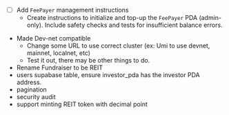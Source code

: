 - [ ] Add `FeePayer` management instructions
  - Create instructions to initialize and top-up the `FeePayer` PDA (admin-only). Include safety checks and tests for insufficient balance errors.
- Made Dev-net compatible
  - Change some URL to use correct cluster (ex: Umi to use devnet, mainnet, localnet, etc)
  - Test it out, there may be other things to do.
- Rename Fundraiser to be REIT
- users supabase table, ensure investor_pda has the investor PDA address.
- pagination
- security audit
- support minting REIT token with decimal point